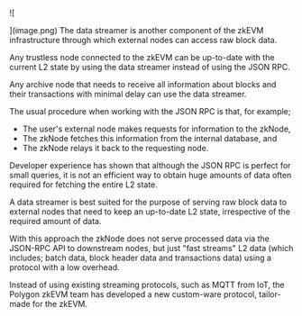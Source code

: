 ![
    
](image.png)
The data streamer is another component of the zkEVM infrastructure through which external nodes can access raw block data.

Any trustless node connected to the zkEVM can be up-to-date with the current L2 state by using the data streamer instead of using the JSON RPC.

Any archive node that needs to receive all information about blocks and their transactions with minimal delay can use the data streamer.

The usual procedure when working with the JSON RPC is that, for example;

-   The user's external node makes requests for information to the zkNode,
-   The zkNode fetches this information from the internal database, and
-   The zkNode relays it back to the requesting node.

Developer experience has shown that although the JSON RPC is perfect for small queries, it is not an efficient way to obtain huge amounts of data often required for fetching the entire L2 state.

A data streamer is best suited for the purpose of serving raw block data to external nodes that need to keep an up-to-date L2 state, irrespective of the required amount of data.


With this approach the zkNode does not serve processed data via the JSON-RPC API to downstream nodes, but just "fast streams" L2 data (which includes; batch data, block header data and transactions data) using a protocol with a low overhead.

Instead of using existing streaming protocols, such as MQTT from IoT, the Polygon zkEVM team has developed a new custom-ware protocol, tailor-made for the zkEVM.